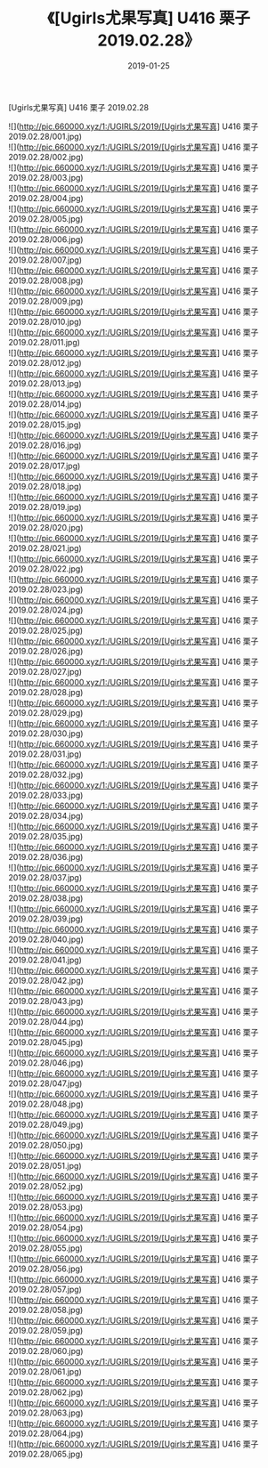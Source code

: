 ﻿---
layout: post
title:  《[Ugirls尤果写真] U416 栗子 2019.02.28》
date:   2019-01-25
img: http://pic.660000.xyz/1:/UGIRLS/2019/[Ugirls尤果写真] U416 栗子 2019.02.28/000.jpg
categories: [美女, 清纯, 唯美]
---

[Ugirls尤果写真] U416 栗子 2019.02.28

 ![](http://pic.660000.xyz/1:/UGIRLS/2019/[Ugirls尤果写真] U416 栗子 2019.02.28/001.jpg) <br>![](http://pic.660000.xyz/1:/UGIRLS/2019/[Ugirls尤果写真] U416 栗子 2019.02.28/002.jpg) <br>![](http://pic.660000.xyz/1:/UGIRLS/2019/[Ugirls尤果写真] U416 栗子 2019.02.28/003.jpg) <br>![](http://pic.660000.xyz/1:/UGIRLS/2019/[Ugirls尤果写真] U416 栗子 2019.02.28/004.jpg) <br>![](http://pic.660000.xyz/1:/UGIRLS/2019/[Ugirls尤果写真] U416 栗子 2019.02.28/005.jpg) <br>![](http://pic.660000.xyz/1:/UGIRLS/2019/[Ugirls尤果写真] U416 栗子 2019.02.28/006.jpg) <br>![](http://pic.660000.xyz/1:/UGIRLS/2019/[Ugirls尤果写真] U416 栗子 2019.02.28/007.jpg) <br>![](http://pic.660000.xyz/1:/UGIRLS/2019/[Ugirls尤果写真] U416 栗子 2019.02.28/008.jpg) <br>![](http://pic.660000.xyz/1:/UGIRLS/2019/[Ugirls尤果写真] U416 栗子 2019.02.28/009.jpg) <br>![](http://pic.660000.xyz/1:/UGIRLS/2019/[Ugirls尤果写真] U416 栗子 2019.02.28/010.jpg) <br>![](http://pic.660000.xyz/1:/UGIRLS/2019/[Ugirls尤果写真] U416 栗子 2019.02.28/011.jpg) <br>![](http://pic.660000.xyz/1:/UGIRLS/2019/[Ugirls尤果写真] U416 栗子 2019.02.28/012.jpg) <br>![](http://pic.660000.xyz/1:/UGIRLS/2019/[Ugirls尤果写真] U416 栗子 2019.02.28/013.jpg) <br>![](http://pic.660000.xyz/1:/UGIRLS/2019/[Ugirls尤果写真] U416 栗子 2019.02.28/014.jpg) <br>![](http://pic.660000.xyz/1:/UGIRLS/2019/[Ugirls尤果写真] U416 栗子 2019.02.28/015.jpg) <br>![](http://pic.660000.xyz/1:/UGIRLS/2019/[Ugirls尤果写真] U416 栗子 2019.02.28/016.jpg) <br>![](http://pic.660000.xyz/1:/UGIRLS/2019/[Ugirls尤果写真] U416 栗子 2019.02.28/017.jpg) <br>![](http://pic.660000.xyz/1:/UGIRLS/2019/[Ugirls尤果写真] U416 栗子 2019.02.28/018.jpg) <br>![](http://pic.660000.xyz/1:/UGIRLS/2019/[Ugirls尤果写真] U416 栗子 2019.02.28/019.jpg) <br>![](http://pic.660000.xyz/1:/UGIRLS/2019/[Ugirls尤果写真] U416 栗子 2019.02.28/020.jpg) <br>![](http://pic.660000.xyz/1:/UGIRLS/2019/[Ugirls尤果写真] U416 栗子 2019.02.28/021.jpg) <br>![](http://pic.660000.xyz/1:/UGIRLS/2019/[Ugirls尤果写真] U416 栗子 2019.02.28/022.jpg) <br>![](http://pic.660000.xyz/1:/UGIRLS/2019/[Ugirls尤果写真] U416 栗子 2019.02.28/023.jpg) <br>![](http://pic.660000.xyz/1:/UGIRLS/2019/[Ugirls尤果写真] U416 栗子 2019.02.28/024.jpg) <br>![](http://pic.660000.xyz/1:/UGIRLS/2019/[Ugirls尤果写真] U416 栗子 2019.02.28/025.jpg) <br>![](http://pic.660000.xyz/1:/UGIRLS/2019/[Ugirls尤果写真] U416 栗子 2019.02.28/026.jpg) <br>![](http://pic.660000.xyz/1:/UGIRLS/2019/[Ugirls尤果写真] U416 栗子 2019.02.28/027.jpg) <br>![](http://pic.660000.xyz/1:/UGIRLS/2019/[Ugirls尤果写真] U416 栗子 2019.02.28/028.jpg) <br>![](http://pic.660000.xyz/1:/UGIRLS/2019/[Ugirls尤果写真] U416 栗子 2019.02.28/029.jpg) <br>![](http://pic.660000.xyz/1:/UGIRLS/2019/[Ugirls尤果写真] U416 栗子 2019.02.28/030.jpg) <br>![](http://pic.660000.xyz/1:/UGIRLS/2019/[Ugirls尤果写真] U416 栗子 2019.02.28/031.jpg) <br>![](http://pic.660000.xyz/1:/UGIRLS/2019/[Ugirls尤果写真] U416 栗子 2019.02.28/032.jpg) <br>![](http://pic.660000.xyz/1:/UGIRLS/2019/[Ugirls尤果写真] U416 栗子 2019.02.28/033.jpg) <br>![](http://pic.660000.xyz/1:/UGIRLS/2019/[Ugirls尤果写真] U416 栗子 2019.02.28/034.jpg) <br>![](http://pic.660000.xyz/1:/UGIRLS/2019/[Ugirls尤果写真] U416 栗子 2019.02.28/035.jpg) <br>![](http://pic.660000.xyz/1:/UGIRLS/2019/[Ugirls尤果写真] U416 栗子 2019.02.28/036.jpg) <br>![](http://pic.660000.xyz/1:/UGIRLS/2019/[Ugirls尤果写真] U416 栗子 2019.02.28/037.jpg) <br>![](http://pic.660000.xyz/1:/UGIRLS/2019/[Ugirls尤果写真] U416 栗子 2019.02.28/038.jpg) <br>![](http://pic.660000.xyz/1:/UGIRLS/2019/[Ugirls尤果写真] U416 栗子 2019.02.28/039.jpg) <br>![](http://pic.660000.xyz/1:/UGIRLS/2019/[Ugirls尤果写真] U416 栗子 2019.02.28/040.jpg) <br>![](http://pic.660000.xyz/1:/UGIRLS/2019/[Ugirls尤果写真] U416 栗子 2019.02.28/041.jpg) <br>![](http://pic.660000.xyz/1:/UGIRLS/2019/[Ugirls尤果写真] U416 栗子 2019.02.28/042.jpg) <br>![](http://pic.660000.xyz/1:/UGIRLS/2019/[Ugirls尤果写真] U416 栗子 2019.02.28/043.jpg) <br>![](http://pic.660000.xyz/1:/UGIRLS/2019/[Ugirls尤果写真] U416 栗子 2019.02.28/044.jpg) <br>![](http://pic.660000.xyz/1:/UGIRLS/2019/[Ugirls尤果写真] U416 栗子 2019.02.28/045.jpg) <br>![](http://pic.660000.xyz/1:/UGIRLS/2019/[Ugirls尤果写真] U416 栗子 2019.02.28/046.jpg) <br>![](http://pic.660000.xyz/1:/UGIRLS/2019/[Ugirls尤果写真] U416 栗子 2019.02.28/047.jpg) <br>![](http://pic.660000.xyz/1:/UGIRLS/2019/[Ugirls尤果写真] U416 栗子 2019.02.28/048.jpg) <br>![](http://pic.660000.xyz/1:/UGIRLS/2019/[Ugirls尤果写真] U416 栗子 2019.02.28/049.jpg) <br>![](http://pic.660000.xyz/1:/UGIRLS/2019/[Ugirls尤果写真] U416 栗子 2019.02.28/050.jpg) <br>![](http://pic.660000.xyz/1:/UGIRLS/2019/[Ugirls尤果写真] U416 栗子 2019.02.28/051.jpg) <br>![](http://pic.660000.xyz/1:/UGIRLS/2019/[Ugirls尤果写真] U416 栗子 2019.02.28/052.jpg) <br>![](http://pic.660000.xyz/1:/UGIRLS/2019/[Ugirls尤果写真] U416 栗子 2019.02.28/053.jpg) <br>![](http://pic.660000.xyz/1:/UGIRLS/2019/[Ugirls尤果写真] U416 栗子 2019.02.28/054.jpg) <br>![](http://pic.660000.xyz/1:/UGIRLS/2019/[Ugirls尤果写真] U416 栗子 2019.02.28/055.jpg) <br>![](http://pic.660000.xyz/1:/UGIRLS/2019/[Ugirls尤果写真] U416 栗子 2019.02.28/056.jpg) <br>![](http://pic.660000.xyz/1:/UGIRLS/2019/[Ugirls尤果写真] U416 栗子 2019.02.28/057.jpg) <br>![](http://pic.660000.xyz/1:/UGIRLS/2019/[Ugirls尤果写真] U416 栗子 2019.02.28/058.jpg) <br>![](http://pic.660000.xyz/1:/UGIRLS/2019/[Ugirls尤果写真] U416 栗子 2019.02.28/059.jpg) <br>![](http://pic.660000.xyz/1:/UGIRLS/2019/[Ugirls尤果写真] U416 栗子 2019.02.28/060.jpg) <br>![](http://pic.660000.xyz/1:/UGIRLS/2019/[Ugirls尤果写真] U416 栗子 2019.02.28/061.jpg) <br>![](http://pic.660000.xyz/1:/UGIRLS/2019/[Ugirls尤果写真] U416 栗子 2019.02.28/062.jpg) <br>![](http://pic.660000.xyz/1:/UGIRLS/2019/[Ugirls尤果写真] U416 栗子 2019.02.28/063.jpg) <br>![](http://pic.660000.xyz/1:/UGIRLS/2019/[Ugirls尤果写真] U416 栗子 2019.02.28/064.jpg) <br>![](http://pic.660000.xyz/1:/UGIRLS/2019/[Ugirls尤果写真] U416 栗子 2019.02.28/065.jpg) <br>